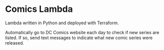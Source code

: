 # Comics Lambda

Lambda written in Python and deployed with Terraform.

Automatically go to DC Comics website each day to check if new series are listed. If so, send text messages to indicate what new comic series were released.
